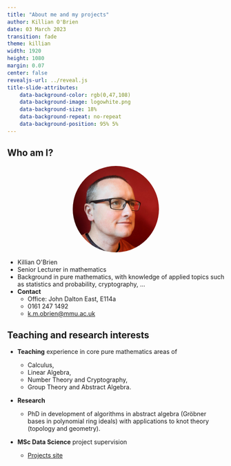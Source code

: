 ```yaml
---
title: "About me and my projects"
author: Killian O'Brien
date: 03 March 2023
transition: fade
theme: killian
width: 1920
height: 1080
margin: 0.07
center: false
revealjs-url: ../reveal.js
title-slide-attributes:
    data-background-color: rgb(0,47,108)	
    data-background-image: logowhite.png
    data-background-size: 18%
    data-background-repeat: no-repeat
    data-background-position: 95% 5%	
---
```


## Who am I?

<img src="./mee.jpg" height=200 style="display:block; margin:auto;vertical-align:middle;border-radius:50%"></img>

* Killian O'Brien 
* Senior Lecturer in mathematics
* Background in pure mathematics, with knowledge of applied topics such as statistics and probability, cryptography, ...
* **Contact**
    - Office: John Dalton East, E114a
    - 0161 247 1492
    - [k.m.obrien@mmu.ac.uk](mailto:k.m.obrien@mmu.ac.uk)

## Teaching and research interests

* **Teaching** experience in core pure mathematics areas of 
    - Calculus, 
    - Linear Algebra, 
    - Number Theory and Cryptography, 
    - Group Theory and Abstract Algebra.
* **Research**
    - PhD in development of algorithms in abstract algebra (Gröbner bases in polynomial ring ideals) with applications to knot theory (topology and geometry). 

* **MSc Data Science** project supervision
    - <a href="http://projectlist.cmdt-students.net/?q=my-projects" target="_blank">Projects site</a>


